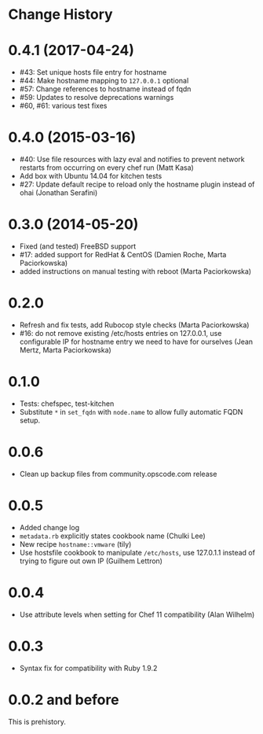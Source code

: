 # Change History

0.4.1 (2017-04-24)
==================
 - #43: Set unique hosts file entry for hostname
 - #44: Make hostname mapping to `127.0.0.1` optional
 - #57: Change references to hostname instead of fqdn
 - #59: Updates to resolve deprecations warnings
 - #60, #61: various test fixes
 
0.4.0 (2015-03-16)
==================
 - #40: Use file resources with lazy eval and notifies to prevent network restarts from occurring on every chef run (Matt Kasa)
 - Add box with Ubuntu 14.04 for kitchen tests
 - #27: Update default recipe to reload only the hostname plugin instead of ohai (Jonathan Serafini)

0.3.0 (2014-05-20)
==================
 - Fixed (and tested) FreeBSD support
 - #17: added support for RedHat & CentOS (Damien Roche, Marta Paciorkowska)
 - added instructions on manual testing with reboot (Marta Paciorkowska)

0.2.0
=====
 - Refresh and fix tests, add Rubocop style checks (Marta Paciorkowska)
 - #16: do not remove existing /etc/hosts entries on 127.0.0.1, use
   configurable IP for hostname entry we need to have for ourselves
   (Jean Mertz, Marta Paciorkowska)

0.1.0
=====
 - Tests: chefspec, test-kitchen
 - Substitute `*` in `set_fqdn` with `node.name` to allow fully
   automatic FQDN setup.

0.0.6
=====
 - Clean up backup files from community.opscode.com release

0.0.5
=====
 - Added change log
 - `metadata.rb` explicitly states cookbook name (Chulki Lee)
 - New recipe `hostname::vmware` (tily)
 - Use hostsfile cookbook to manipulate `/etc/hosts`, use 127.0.1.1
   instead of trying to figure out own IP (Guilhem Lettron)
   
0.0.4
=====
 - Use attribute levels when setting for Chef 11 compatibility (Alan
   Wilhelm)

0.0.3
=====
 - Syntax fix for compatibility with Ruby 1.9.2

0.0.2 and before
================

This is prehistory.
